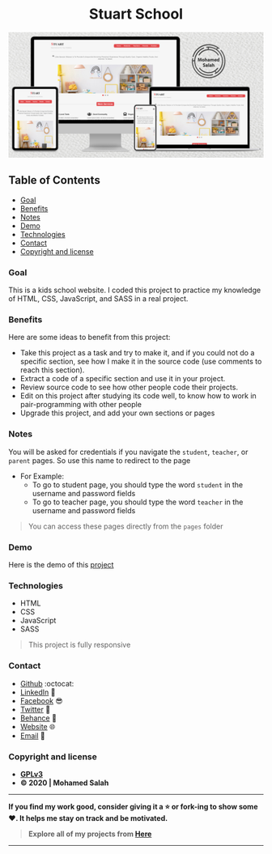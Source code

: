 <h1 align="center">Stuart School</h1>

<p align="center">
<img src="Mockup.jpg" alt="Responsive Mockup">
</p>

## Table of Contents

- [Goal](#goal)
- [Benefits](#benefits)
- [Notes](#notes)
- [Demo](#demo)
- [Technologies](#technologies)
- [Contact](#contact)
- [Copyright and license](#copyright-and-license)

### Goal

This is a kids school website. I coded this project to practice my knowledge of HTML, CSS, JavaScript, and SASS in a real project.

### Benefits

Here are some ideas to benefit from this project:

- Take this project as a task and try to make it, and if you could not do a specific section, see how I make it in the source code (use comments to reach this section).
- Extract a code of a specific section and use it in your project.
- Review source code to see how other people code their projects.
- Edit on this project after studying its code well, to know how to work in pair-programming with other people
- Upgrade this project, and add your own sections or pages

### Notes

You will be asked for credentials if you navigate the `student`, `teacher`, or `parent` pages. So use this name to redirect to the page

- For Example:
  - To go to student page, you should type the word `student` in the username and password fields
  - To go to teacher page, you should type the word `teacher` in the username and password fields

> You can access these pages directly from the `pages` folder

### Demo

Here is the demo of this [project](https://salahineo.github.io/Stuart-School/)

### Technologies

- HTML
- CSS
- JavaScript
- SASS

> This project is fully responsive

### Contact

- [Github](https://github.com/salahineo) :octocat:
- [LinkedIn](https://linkedin.com/in/salahineo) 💼
- [Facebook](https://facebook.com/salahineo) 😎
- [Twitter](https://twitter.com/salahineo) 🐤
- [Behance](https://www.behance.net/salahineo) :art:
- [Website](https://salahineo.github.io/salahineo/) :globe_with_meridians:
- <a href="mailto:salahineo.work@gmail.com">Email</a> :email:

### Copyright and license

- **[GPLv3](https://www.gnu.org/licenses/gpl-3.0)**
- **© 2020 | Mohamed Salah**

---

**If you find my work good, consider giving it a :star: or fork-ing to show some :heart:. It helps me stay on track and be motivated.**

> **Explore all of my projects from [Here](https://github.com/salahineo/Projects-Reference)**

---
